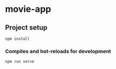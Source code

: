 # movie-app

## Project setup
```
npm install
```

### Compiles and hot-reloads for development
```
npm run serve
```

